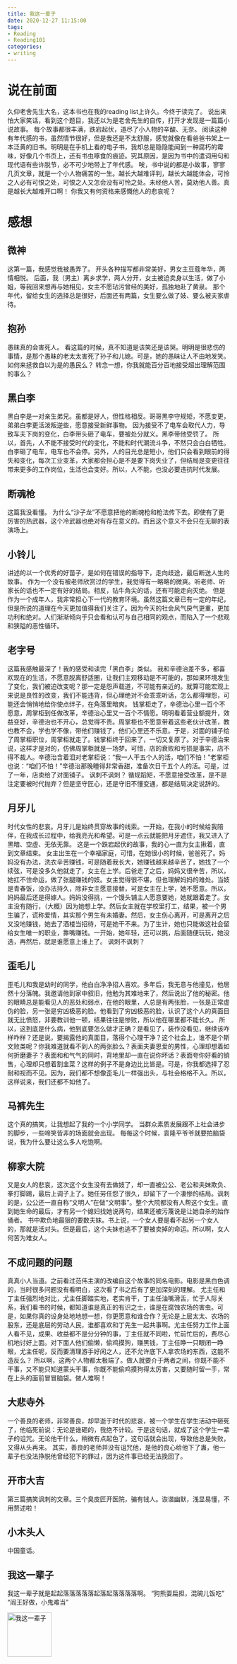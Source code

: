 ```yaml
---
title: 我这一辈子
date: 2020-12-27 11:15:00
tags:
- Reading
- Reading101
categories:
- writing
---
```


# 说在前面
久仰老舍先生大名，这本书也在我的reading list上许久。今终于读完了。
说出来怕大家笑话，看到这个题目，我还以为是老舍先生的自传，打开才发现是一篇篇小说故事。
每个故事都很丰满，跌宕起伏，道尽了小人物的辛酸、无奈。
阅读这种有年代感的书，虽然情节很好，但是我还是不太舒服，感觉就像在看爸爸书架上一本泛黄的旧书。明明是在手机上看的电子书，我却总是隐隐能闻到一种腐朽的霉味，好像几个书页上，还有书虫啄食的痕迹。究其原因，是因为书中的遣词用句和现代语有些许脱节，必不可少地带上了年代感。
唉，书中说的都是小故事，寥寥几页文章，就是一个小人物痛苦的一生。越长大越难评判，越长大越能体会，可怜之人必有可恨之处，可恨之人又怎会没有可怜之处。未经他人苦，莫劝他人善。真是越长大越难开口啊！
你我又有何资格来感慨他人的悲哀呢？

# 感想
## 微神
这第一篇，我感觉我被愚弄了。
开头各种描写都非常美好，男女主豆蔻年华，两情相悦。
后面，我（男主）离乡求学，两人分开，女主被迫卖身以生活，做了小姐，等我回来想再与她相见，女主不愿玷污曾经的美好，孤独地赴了黄泉。
那个年代，留给女生的选择总是很好，后面还有两篇，女生要么做了妓、要么被夫家虐待。

## 抱孙
愚昧真的会害死人。
看这篇的时候，真不知道是该笑还是该哭。明明是很悲伤的事情，是那个愚昧的老太太害死了孙子和儿媳。可是，她的愚昧让人不由地发笑。
如何来拯救自以为是的愚民么？
转念一想，你我就能百分百地接受超出理解范围的事么？

## 黑白李
黑白李是一对亲生弟兄。虽都是好人，但性格相反。哥哥黑李守规矩，不愿变更，弟弟白李更活泼叛逆些，愿意接受新鲜事物。
因为接受不了电车会取代人力，导致车夫下岗的变化，白李带头砸了电车，要被处分就义。黑李带他受罚了。
所以，首先，人不能不接受时代的变化，不能和时代潮流斗争，不然只会白白牺牲。白李砸了电车，电车也不会停。另外，人的目光总是短小，他们只会看到眼前的得失和变化，每次工业变革，大家都会担心是不是要下岗失业了，但结局是变更往往带来更多的工作岗位，生活也会变好。所以，人不能，也没必要违抗时代发展。

## 断魂枪
这篇我没看懂。
为什么“沙子龙”不愿意把他的断魂枪和枪法传下去。即使有了更厉害的热武器，这个冷武器也绝对有存在意义的。而且这个意义不会只在无聊的表演场上。

## 小铃儿
讲述的以一个优秀的好苗子，是如何在错误的指导下，走向歧途，最后断送人生的故事。
作为一个没有被老师欣赏过的学生，我觉得有一略略的微爽。听老师、听家长的话也不一定有好的结局。相反，钻牛角尖的话，还有可能走向灭绝。
但是作为一个成年人，我非常担心下一代的教育环境。虽然这篇文章已有一定的年纪，但是所说的道理在今天更加值得我们关注了。因为今天的社会风气戾气更重，更加功利和绝对。人们渐渐倾向于只会看和认可与自己相同的观点，而陷入了一个悲观和狭隘的恶性循环。

## 老字号
这篇我感触最深了！我的感受和读完「黑白李」类似。
我和辛德治差不多，都喜欢现在的生活，不愿意脱离舒适圈，让我们主观移动是不可能的，那如果环境发生了变化，我们被迫改变呢？那一定是怨声载道，不可能有亲近的。就算可能宏观上来说是良性的改变，我们不能违背，但心理绝对不会乖乖听话，怎么都得埋怨，可能还会悄悄地给你使点绊子，在角落里暗爽。
钱掌柜走了，辛德治心里一百个不愿意，周掌柜到任做改革，辛德治心里又一百个不情愿。明明看着营业额提升，效益变好，辛德治也不开心，总觉得不贵。周掌柜也不愿意带着这些老伙计改革，教也教不会，学也学不像，带他们赚钱了，他们心里还不乐意。于是，对面的铺子给了周掌柜职位，周掌柜就走了。钱掌柜终于回来了，一切又复原了。对于辛德治来说，这样才是对的，仿佛周掌柜就是一场梦。可惜，店的衰败和亏损是事实，店不得不裁人。辛德治含着泪对老掌柜说：“我一人干五个人的活，咱们不怕！”老掌柜也说：“咱们不怕！”辛德治那晚睡得非常香甜，准备次日干五个人的活。可是，过了一年，店卖给了对面铺子。
讽刺不讽刺？
循规蹈矩，不愿意接受改革，是不是注定要被时代抛弃？但是坚守匠心，还是守旧不懂变通，都是结局决定说辞的。

## 月牙儿
时代女性的悲哀。月牙儿是始终贯穿故事的线索。一开始，在我小的时候给我陪伴，在我成长过程中，给我亮光和希望。可是一点云就能把月牙遮住，我又进入了黑暗、空虚、无依无靠。
这是一个跌宕起伏的故事，我的心一直为女主揪着，直到文章结束。
女主出生在一个幸福家庭，可惜，在她很小的时候，爸爸死了。妈妈没有办法，洗衣辛苦赚钱，可是随着我长大，她赚钱越来越辛苦了，她找了一个续弦，可是没多久他就走了，女主在上学。后爸走了之后，妈妈又很辛苦，所以，她扛不住命运，做了张腿赚钱的妓。女主觉得很不堪，但也理解妈妈的难处。当妓是青春饭，没办法持久，除非女主愿意接替，可是女主在上学，她不愿意。所以，妈妈最后还是得嫁人。妈妈没得挑，一个馒头铺主人愿意要她，她就跟着走了。女主没有随行，（大概）因为她想上学。然后女主就在学校里打工，结果，被一个男生骗了，谎称爱情，其实那个男生有未婚妻。然后，女主伤心离开，可是离开之后又没地赚钱，她去了酒楼当招待，可是她干不来。为了生计，她也只能做这社会留给女生唯一的职业，靠嘴赚钱。一开始，她年轻，还可以挑，后面随便玩玩，她没选，再然后，就是谁愿意上谁上了。
讽刺不讽刺？

## 歪毛儿
歪毛儿和我是幼时的同学，他白白净净招人喜欢。多年后，我无意与他撞见，他居然十分落魄。我邀请他到家中叙旧，他勉为其难地来了，然后说出了他的秘密。他的眼睛总是能看见人的恶处和弱点，在他的眼里，人总是有两张脸，一张是正常虚伪的脸，另一张是穷凶极恶的脸。他看到了穷凶极恶的脸，认识了这个人的真面目就无比愤怒，非要教训他一顿，结果往往是惨败，所以他在哪里都不能长久。
所以，这到底是什么病，他到底要怎么做才正确？是看见了，装作没看见，继续该咋样咋样？还是说，要揭露他的真面目，落得个心理干净？这个社会上，谁不是个斯文败类呢？你我难道就看不到人的两张脸么？表面夫妻恩爱的男性，心理却想着如何折磨妻子？表面和和气气的同时，背地里却一直在说你坏话？表面夸你好看的销售，心理却只想着割韭菜？这样的例子不是身边比比皆是。可是，你我都选择了忍耐和视而不见。因为，我们都不想像歪毛儿一样强出头，与社会格格不入。所以，这样说来，我们还都不如他了。

## 马裤先生
这个真的搞笑，让我想起了我的一个小学同学。
当群众素质发展跟不上社会进步的脚步，一些啼笑皆非的场面就会出现。
每每这个时候，袁隆平爷爷就要拍脑袋说，我为什么要让这么多人吃饱啊。

## 柳家大院
又是女人的悲哀，这次这个女生没有去做妓了，却一直被公公、老公和夫妹欺负、拳打脚踢，最后上调子上了。她任劳任怨了很久，却留下了一个凄惨的结局。讽刺的是，公公还一直自称“文明人”在做“文明事”。整个大院都没有人帮这个女生。直到她生命的最后，才有另一个媳妇找她说两句，结果还被污蔑说是让她自杀的始作俑者。
书中欺负地最狠的要数夫妹。书上说，一个女人要是看不起另一个女人的，那就是活对头。但是最后，这个夫妹也逃不了要被卖掉的命运。所以啊，女人何苦为难女人。

## 不成问题的问题
真真小人当道。之前看过范伟主演的改编自这个故事的同名电影。电影是黑白色调的，当时很多问题没有看明白，这次看了书之后有了更加深刻的理解。
尤主任和丁主任强烈地对比，尤主任脚踏实地，老实肯干，丁主任油嘴滑舌，忙于人际关系，我们看书的时候，都知道谁是真正的有识之士，谁是在腐蚀农场的害虫。可是，如果你真的设身处地地想一想，你更愿意和谁合作？无论是上层太太、农场的股东，还是底层的劳动人民，谁都喜欢和丁先生一起共事啊。尤主任努力工作上面人看不见，成果、收益都不是分分钟的事，丁主任就不同啦，忙前忙后的，费尽心机地讨好上面。对下面人他们偷懒，偷鸡摸狗，赚黑钱，丁主任睁一只眼闭一睁眼，尤主任呢，反而要清理游手好闲之人，还不允许底下人拿农场的东西，这能不造反么？
所以啊，这两个人物都太极端了。做人就要介于两者之间，你既不能不干事，又不能只知道蒙头干事，你既不能偷鸡摸狗得太厉害，又要随时留一手，常在上头的面前冒冒脑袋。做人难啊！

## 大悲寺外
一个善良的老师，非常善良，却早逝于时代的悲哀，被一个学生在学生活动中砸死了，他临死前说：无论是谁砸的，我绝不计较。于是这句话，就成了这个学生一辈子的诅咒。无论他干什么，稍微有点起色了，这句话就会出现，导致他总是失败，又得从头再来。
其实，善良的老师并没有诅咒他，是他的良心给他下了蛊，他一辈子也没法挣脱他曾经犯下的罪过，因为这件事已经无法挽回了。

## 开市大吉
第三篇搞笑讽刺的文章。三个臭皮匠开医院，骗有钱人。诙谐幽默，浅显易懂，不用赘述啦！

## 小木头人
中国童话。

## 我这一辈子
我这一辈子就是起起落落落落落起落起落落落落啊。
“狗熊耍扁担，混碗儿饭吃”
“阎王好做，小鬼难当”

<img src="../../../../../pics/my-life.jpg" alt="我这一辈子" width="100">